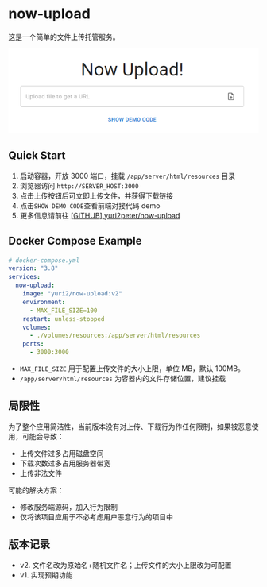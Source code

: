 # now-upload

这是一个简单的文件上传托管服务。

![app.png](./docs/assets/app.png)

## Quick Start

1. 启动容器，开放 3000 端口，挂载 `/app/server/html/resources` 目录
2. 浏览器访问 `http://SERVER_HOST:3000`
3. 点击上传按钮后可立即上传文件，并获得下载链接
4. 点击`SHOW DEMO CODE`查看前端对接代码 demo
5. 更多信息请前往 [[GITHUB] yuri2peter/now-upload](https://github.com/yuri2peter/now-upload)

## Docker Compose Example

```yml
# docker-compose.yml
version: "3.8"
services:
  now-upload:
    image: "yuri2/now-upload:v2"
    environment:
      - MAX_FILE_SIZE=100
    restart: unless-stopped
    volumes:
      - ./volumes/resources:/app/server/html/resources
    ports:
      - 3000:3000
```

- `MAX_FILE_SIZE` 用于配置上传文件的大小上限，单位 MB，默认 100MB。
- `/app/server/html/resources` 为容器内的文件存储位置，建议挂载

## 局限性

为了整个应用简洁性，当前版本没有对上传、下载行为作任何限制，如果被恶意使用，可能会导致：

- 上传文件过多占用磁盘空间
- 下载次数过多占用服务器带宽
- 上传非法文件

可能的解决方案：

- 修改服务端源码，加入行为限制
- 仅将该项目应用于不必考虑用户恶意行为的项目中

## 版本记录

- v2. 文件名改为原始名+随机文件名；上传文件的大小上限改为可配置
- v1. 实现预期功能
